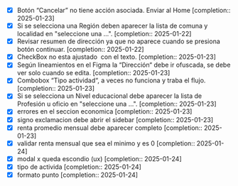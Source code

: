 
- [x] Botón “Cancelar” no tiene acción asociada. Enviar al Home  [completion:: 2025-01-23]
- [x] Si se selecciona una Región deben aparecer la lista de comuna y localidad en "seleccione una ...".  [completion:: 2025-01-22]
- [x] Revisar resumen de dirección ya que no aparece cuando se presiona botón continuar.  [completion:: 2025-01-22]
- [x] CheckBox no esta ajustado  con el texto.  [completion:: 2025-01-23]
- [x] Según lineamientos en el Figma la “Dirección“ debe ir ofuscada, se debe ver solo cuando se edita.  [completion:: 2025-01-23]
- [x] Combobox “Tipo actividad“, a veces no funciona y traba el flujo.  [completion:: 2025-01-23]
- [x] Si se selecciona un Nivel educacional debe aparecer la lista de Profesión u oficio en "seleccione una ...".  [completion:: 2025-01-23]
- [x] errores en el seccion economica  [completion:: 2025-01-23]
- [x] signo exclamacion debe abrir el sidebar  [completion:: 2025-01-23]
- [x] renta promedio mensual debe aparecer completo  [completion:: 2025-01-23]
- [x] validar renta mensual que sea el minimo y es 0  [completion:: 2025-01-24]
- [x] modal x  queda escondio (ux)  [completion:: 2025-01-24]
- [x] tipo de activida  [completion:: 2025-01-24]
- [x] formato punto  [completion:: 2025-01-24]